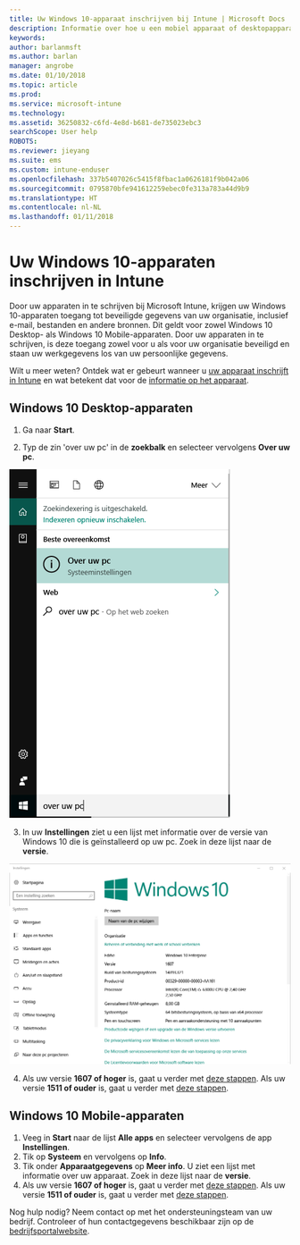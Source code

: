 ```yaml
---
title: Uw Windows 10-apparaat inschrijven bij Intune | Microsoft Docs
description: Informatie over hoe u een mobiel apparaat of desktopapparaat met Windows 10 kunt inschrijven bij Intune
keywords: 
author: barlanmsft
ms.author: barlan
manager: angrobe
ms.date: 01/10/2018
ms.topic: article
ms.prod: 
ms.service: microsoft-intune
ms.technology: 
ms.assetid: 36250832-c6fd-4e8d-b681-de735023ebc3
searchScope: User help
ROBOTS: 
ms.reviewer: jieyang
ms.suite: ems
ms.custom: intune-enduser
ms.openlocfilehash: 337b5407026c5415f8fbac1a0626181f9b042a06
ms.sourcegitcommit: 0795870bfe941612259ebec0fe313a783a44d9b9
ms.translationtype: HT
ms.contentlocale: nl-NL
ms.lasthandoff: 01/11/2018
---
```

# <a name="enroll-your-windows-10-devices-in-intune"></a>Uw Windows 10-apparaten inschrijven in Intune

Door uw apparaten in te schrijven bij Microsoft Intune, krijgen uw Windows 10-apparaten toegang tot beveiligde gegevens van uw organisatie, inclusief e-mail, bestanden en andere bronnen. Dit geldt voor zowel Windows 10 Desktop- als Windows 10 Mobile-apparaten. Door uw apparaten in te schrijven, is deze toegang zowel voor u als voor uw organisatie beveiligd en staan uw werkgegevens los van uw persoonlijke gegevens.

Wilt u meer weten? Ontdek wat er gebeurt wanneer u [uw apparaat inschrijft in Intune](what-happens-if-you-install-the-company-portal-app-and-enroll-your-device-in-intune-windows.md) en wat betekent dat voor de [informatie op het apparaat](what-info-can-your-company-see-when-you-enroll-your-device-in-intune.md).

## <a name="windows-10-desktop-devices"></a>Windows 10 Desktop-apparaten

1. Ga naar **Start**.

2. Typ de zin 'over uw pc' in de __zoekbalk__ en selecteer vervolgens __Over uw pc__.

 ![zoekinstellingen voor info over uw pc](media/searching_for_about_your_pc.png)

3.  In uw __Instellingen__ ziet u een lijst met informatie over de versie van Windows 10 die is geïnstalleerd op uw pc. Zoek in deze lijst naar de __versie__.

 ![Windows 10 Desktop - over uw pc](media/settings_about_pc.png)

4.  Als uw versie __1607 of hoger__ is, gaat u verder met [deze stappen](enroll-your-w10-device-access-work-or-school.md). Als uw versie __1511 of ouder__ is, gaat u verder met [deze stappen](enroll-your-w10-device-your-account.md).

## <a name="windows-10-mobile-devices"></a>Windows 10 Mobile-apparaten        

1.  Veeg in __Start__ naar de lijst __Alle apps__ en selecteer vervolgens de app __Instellingen__.        
2.  Tik op __Systeem__ en vervolgens op __Info__.       
3.  Tik onder __Apparaatgegevens__ op __Meer info__. U ziet een lijst met informatie over uw apparaat. Zoek in deze lijst naar de __versie__.        
4.  Als uw versie __1607 of hoger__ is, gaat u verder met [deze stappen](enroll-your-w10-device-access-work-or-school.md). Als uw versie __1511 of ouder__ is, gaat u verder met [deze stappen](enroll-your-w10-device-your-account.md).

Nog hulp nodig? Neem contact op met het ondersteuningsteam van uw bedrijf. Controleer of hun contactgegevens beschikbaar zijn op de [bedrijfsportalwebsite](https://portal.manage.microsoft.com#HelpDeskDialog).
